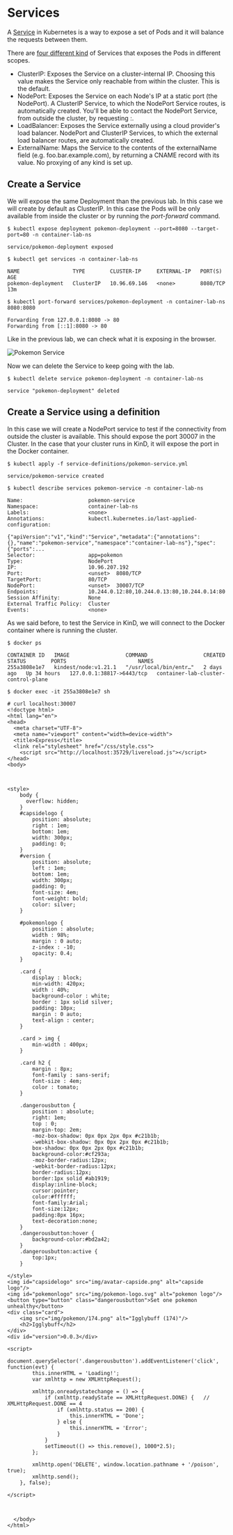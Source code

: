 # Services

A [Service](https://kubernetes.io/docs/concepts/services-networking/service/) in Kubernetes is a way to expose a set of Pods and it will balance the requests between them.

There are [four different kind](https://kubernetes.io/docs/concepts/services-networking/service/#publishing-services-service-types) of Services that exposes the Pods in different scopes.

 - ClusterIP: Exposes the Service on a cluster-internal IP. Choosing this value makes the Service only reachable from within the cluster. This is the default.
 - NodePort: Exposes the Service on each Node's IP at a static port (the NodePort). A ClusterIP Service, to which the NodePort Service routes, is automatically created. You'll be able to contact the NodePort Service, from outside the cluster, by requesting <NodeIP>:<NodePort>.
 - LoadBalancer: Exposes the Service externally using a cloud provider's load balancer. NodePort and ClusterIP Services, to which the external load balancer routes, are automatically created.
 - ExternalName: Maps the Service to the contents of the externalName field (e.g. foo.bar.example.com), by returning a CNAME record with its value. No proxying of any kind is set up.

## Create a Service

We will expose the same Deployment than the previous lab. In this case we will create by default as ClusterIP. In this case the Pods will be only available from inside the cluster or by running the _port-forward_ command.

```
$ kubectl expose deployment pokemon-deployment --port=8080 --target-port=80 -n container-lab-ns

service/pokemon-deployment exposed

$ kubectl get services -n container-lab-ns

NAME                 TYPE        CLUSTER-IP     EXTERNAL-IP   PORT(S)    AGE
pokemon-deployment   ClusterIP   10.96.69.146   <none>        8080/TCP   13m

$ kubectl port-forward services/pokemon-deployment -n container-lab-ns 8080:8080

Forwarding from 127.0.0.1:8080 -> 80
Forwarding from [::1]:8080 -> 80
```
Like in the previous lab, we can check what it is exposing in the browser.

![Pokemon Service](./screenshots/pokemon-service-1.png)

Now we can delete the Service to keep going with the lab.

```
$ kubectl delete service pokemon-deployment -n container-lab-ns

service "pokemon-deployment" deleted
```

## Create a Service using a definition

In this case we will create a NodePort service to test if the connectivity from outside the cluster is available. This should expose the port 30007 in the Cluster. In the case that your cluster runs in KinD, it will expose the port in the Docker container.

```
$ kubectl apply -f service-definitions/pokemon-service.yml

service/pokemon-service created

$ kubectl describe services pokemon-service -n container-lab-ns

Name:                     pokemon-service
Namespace:                container-lab-ns
Labels:                   <none>
Annotations:              kubectl.kubernetes.io/last-applied-configuration:
                            {"apiVersion":"v1","kind":"Service","metadata":{"annotations":{},"name":"pokemon-service","namespace":"container-lab-ns"},"spec":{"ports":...
Selector:                 app=pokemon
Type:                     NodePort
IP:                       10.96.207.192
Port:                     <unset>  8080/TCP
TargetPort:               80/TCP
NodePort:                 <unset>  30007/TCP
Endpoints:                10.244.0.12:80,10.244.0.13:80,10.244.0.14:80
Session Affinity:         None
External Traffic Policy:  Cluster
Events:                   <none>
```

As we said before, to test the Service in KinD, we will connect to the Docker container where is running the cluster.

```
$ docker ps

CONTAINER ID   IMAGE                  COMMAND                  CREATED      STATUS        PORTS                       NAMES
255a3808e1e7   kindest/node:v1.21.1   "/usr/local/bin/entr…"   2 days ago   Up 34 hours   127.0.0.1:38817->6443/tcp   container-lab-cluster-control-plane

$ docker exec -it 255a3808e1e7 sh

# curl localhost:30007
<!doctype html>
<html lang="en">
<head>
  <meta charset="UTF-8">
  <meta name="viewport" content="width=device-width">
  <title>Express</title>
  <link rel="stylesheet" href="/css/style.css">
    <script src="http://localhost:35729/livereload.js"></script>
</head>
<body>


  
<style>
    body {
      overflow: hidden;
    }
    #capsidelogo {
        position: absolute;
        right : 1em;
        bottom: 1em;
        width: 300px;
        padding: 0;
    }
    #version {
        position: absolute;
        left : 1em;
        bottom: 1em;
        width: 300px;
        padding: 0;
        font-size: 4em;
        font-weight: bold;
        color: silver;
    }
    
    #pokemonlogo {                
        position : absolute;
        width : 98%;
        margin : 0 auto;
        z-index : -10;
        opacity: 0.4;
    }
    
    .card {
        display : block;
        min-width: 420px;
        width : 40%;
        background-color : white;
        border : 1px solid silver;
        padding: 10px;
        margin : 0 auto;
        text-align : center;
    }
    
    .card > img {
        min-width : 400px;
    }
    
    .card h2 {
        margin : 8px;
        font-family : sans-serif;
        font-size : 4em;
        color : tomato;
    }

    .dangerousbutton {
        position : absolute;
        right: 1em;
        top : 0;
        margin-top: 2em;
        -moz-box-shadow: 0px 0px 2px 0px #c21b1b;
        -webkit-box-shadow: 0px 0px 2px 0px #c21b1b;
        box-shadow: 0px 0px 2px 0px #c21b1b;
        background-color:#cf293a;
        -moz-border-radius:12px;
        -webkit-border-radius:12px;
        border-radius:12px;
        border:1px solid #ab1919;
        display:inline-block;
        cursor:pointer;
        color:#ffffff;
        font-family:Arial;
        font-size:12px;
        padding:8px 16px;
        text-decoration:none;
    }
    .dangerousbutton:hover {
        background-color:#bd2a42;
    }
    .dangerousbutton:active {
        top:1px;
    }

</style>
<img id="capsidelogo" src="img/avatar-capside.png" alt="capside logo"/>
<img id="pokemonlogo" src="img/pokemon-logo.svg" alt="pokemon logo"/>
<button type="button" class="dangerousbutton">Set one pokemon unhealthy</button>
<div class="card">
    <img src="img/pokemon/174.png" alt="Igglybuff (174)"/> 
    <h2>Igglybuff</h2>
</div> 
<div id="version">0.0.3</div>

<script>
    document.querySelector('.dangerousbutton').addEventListener('click', function(evt) {
        this.innerHTML = 'Loading!';
        var xmlhttp = new XMLHttpRequest();

        xmlhttp.onreadystatechange = () => {
            if (xmlhttp.readyState == XMLHttpRequest.DONE) {   // XMLHttpRequest.DONE == 4
                if (xmlhttp.status == 200) {
                    this.innerHTML = 'Done';
                } else {
                    this.innerHTML = 'Error';
                }
            }
            setTimeout(() => this.remove(), 1000*2.5);
        };

        xmlhttp.open('DELETE', window.location.pathname + '/poison', true);
        xmlhttp.send();        
    }, false);

</script>



  </body>
</html>
```